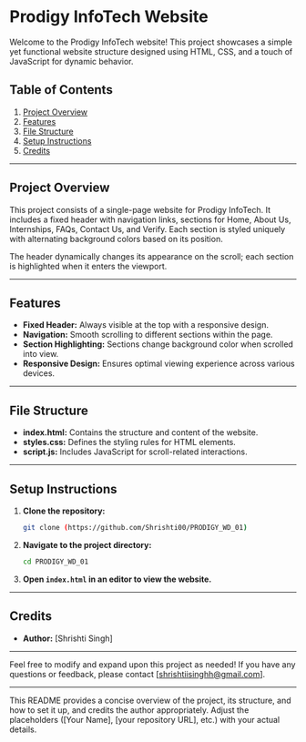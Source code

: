 # Prodigy InfoTech Website

Welcome to the Prodigy InfoTech website! This project showcases a simple yet functional website structure designed using HTML, CSS, and a touch of JavaScript for dynamic behavior.

## Table of Contents

1. [Project Overview](#project-overview)
2. [Features](#features)
3. [File Structure](#file-structure)
4. [Setup Instructions](#setup-instructions)
5. [Credits](#credits)

---

## Project Overview

This project consists of a single-page website for Prodigy InfoTech. It includes a fixed header with navigation links, sections for Home, About Us, Internships, FAQs, Contact Us, and Verify. Each section is styled uniquely with alternating background colors based on its position.

The header dynamically changes its appearance on the scroll; each section is highlighted when it enters the viewport.

---

## Features

- **Fixed Header:** Always visible at the top with a responsive design.
- **Navigation:** Smooth scrolling to different sections within the page.
- **Section Highlighting:** Sections change background color when scrolled into view.
- **Responsive Design:** Ensures optimal viewing experience across various devices.

---

## File Structure

- **index.html:** Contains the structure and content of the website.
- **styles.css:** Defines the styling rules for HTML elements.
- **script.js:** Includes JavaScript for scroll-related interactions.

---

## Setup Instructions

1. **Clone the repository:**
   ```bash
   git clone (https://github.com/Shrishti00/PRODIGY_WD_01)
   ```

2. **Navigate to the project directory:**
   ```bash
   cd PRODIGY_WD_01
   ```

3. **Open `index.html` in an editor to view the website.**

---

## Credits

- **Author:** [Shrishti Singh]


---

Feel free to modify and expand upon this project as needed! If you have any questions or feedback, please contact [shrishtiisinghh@gmail.com].

---

This README provides a concise overview of the project, its structure, and how to set it up, and credits the author appropriately. Adjust the placeholders ([Your Name], [your repository URL], etc.) with your actual details.
